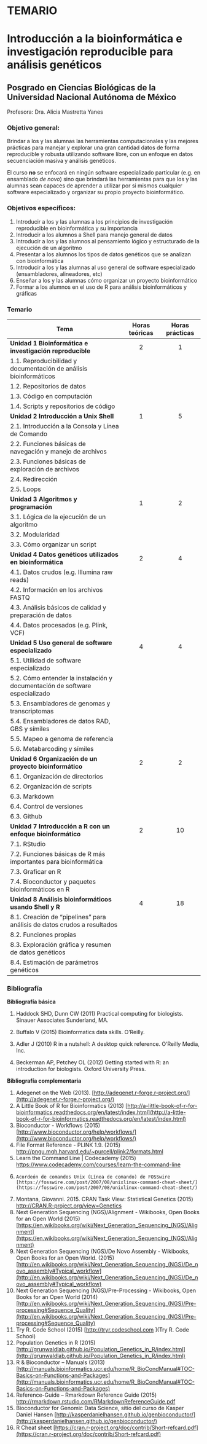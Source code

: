 # TEMARIO 

# Introducción a la bioinformática e investigación reproducible para análisis genéticos

## Posgrado en Ciencias Biológicas de la Universidad Nacional Autónoma de México

Profesora: Dra. Alicia Mastretta Yanes

### Objetivo general: 
Brindar a los y las alumnas las herramientas computacionales y las mejores prácticas para manejar y explorar una gran cantidad datos de forma reproducible y robusta utilizando software libre, con un enfoque en datos secuenciación masiva y análisis genéticos. 

El curso **no** se enfocará en ningún software especializado particular (e.g. en ensamblado *de novo*) sino que brindará las herramientas para que los y las alumnas sean capaces de aprender a utilizar por si mismos cualquier software especializado y organizar su propio proyecto bioinformático. 

### Objetivos específicos: 
1.	Introducir a los  y las alumnas a los principios de investigación reproducible en bioinformática y su importancia 
2.	Introducir a los alumnos a Shell para manejo general de datos
3.	Introducir a los y las alumnos al pensamiento lógico y estructurado de la ejecución de un algoritmo
4.	Presentar a los alumnos los tipos de datos genéticos que se analizan con bioinformática 
5.	Introducir a los y las alumnas al uso general de software especializado (ensambladores, alineadores, etc)
6.	Enseñar a los y las alumnas cómo organizar un proyecto bioinformático
7.	Formar a los alumnos en el uso de R para análisis bioinformáticos y gráficas


### Temario

| Tema                                                                        | Horas teóricas | Horas prácticas |
|-----------------------------------------------------------------------------|:--------------:|:---------------:|
| **Unidad 1 Bioinformática e investigación reproducible**                     |        2       |        1        |
| 1.1. Reproducibilidad y documentación de análisis bioinformáticos           |                |                 |
| 1.2. Repositorios de datos                                                  |                |                 |
| 1.3. Código en computación                                                  |                |                 |
| 1.4. Scripts y repositorios de código                                       |                |                 |
| **Unidad 2 Introducción a Unix Shell**                                      |        1       |        5        |
| 2.1. Introducción a la Consola y Línea de Comando                           |                |                 |
| 2.2. Funciones básicas de navegación y manejo de archivos                   |                |                 |
| 2.3. Funciones básicas de exploración de archivos                           |                |                 |
| 2.4. Redirección                                                            |                |                 |
| 2.5. Loops                                                                  |                |                 |
| **Unidad 3 Algoritmos y programación**                                          |        1       |        2        |
| 3.1. Lógica de la ejecución de un algoritmo                                 |                |                 |
| 3.2. Modularidad                                                            |                |                 |
| 3.3. Cómo organizar un script                                               |                |                 |
| **Unidad 4 Datos genéticos utilizados en bioinformática**                       |        2       |        4        |
| 4.1. Datos crudos (e.g. Illumina raw reads)                                 |                |                 |
| 4.2. Información en los archivos FASTQ                                      |                |                 |
| 4.3. Análisis básicos de calidad y preparación de datos                     |                |                 |
| 4.4. Datos procesados (e.g. Plink, VCF)                                     |                |                 |
| **Unidad 5 Uso general de software especializado**                              |        4       |        4        |
| 5.1. Utilidad de software especializado                                     |                |                 |
| 5.2. Cómo entender la instalación y documentación de software especializado |                |                 |
| 5.3. Ensambladores de genomas y transcriptomas                              |                |                 |
| 5.4. Ensambladores de datos RAD, GBS y símiles                              |                |                 |
| 5.5. Mapeo a genoma de referencia                                           |                |                 |
| 5.6. Metabarcoding y símiles                                                |                |                 |
| **Unidad 6 Organización de un proyecto bioinformático**                         |        2       |        2        |
| 6.1. Organización de directorios                                            |                |                 |
| 6.2. Organización de scripts                                                |                |                 |
| 6.3. Markdown                                                               |                |                 |
| 6.4. Control de versiones                                                   |                |                 |
| 6.3. Github                                                                 |                |                 |
| **Unidad 7 Introducción a R con un enfoque bioinformático**                     |        2       |        10       |
| 7.1. RStudio                                                                |                |                 |
| 7.2. Funciones básicas de R más importantes para bioinformática             |                |                 |
| 7.3. Graficar en R                                                          |                |                 |
| 7.4. Bioconductor y paquetes bioinformáticos en R                           |                |                 |
| **Unidad 8 Análisis bioinformáticos usando Shell y R**                          |        4       |        18       |
| 8.1. Creación de “pipelines” para análisis de datos crudos a resultados     |                |                 |
| 8.2. Funciones propias                                                      |                |                 |
| 8.3. Exploración gráfica y resumen de datos genéticos                       |                |                 |
| 8.4. Estimación de parámetros genéticos                                     |                |                 |

### Bibliografía

**Bibliografía básica**

1. Haddock SHD, Dunn CW (2011) Practical computing for biologists. Sinauer Associates Sunderland, MA.

2. Buffalo V (2015) Bioinformatics data skills. O’Reilly.
3. Adler J (2010) R in a nutshell: A desktop quick reference.  O’Reilly Media, Inc.
4. Beckerman AP, Petchey OL (2012) Getting started with R: an introduction for biologists. Oxford University Press.

**Bibliografía complementaria**

1.	Adegenet on the Web (2013). [http://adegenet.r-forge.r-project.org/](http://adegenet.r-forge.r-project.org/)
2.	A Little Book of R for Bioinformatics (2013)  [http://a-little-book-of-r-for-bioinformatics.readthedocs.org/en/latest/index.html](http://a-little-book-of-r-for-bioinformatics.readthedocs.org/en/latest/index.html)
3.	Bioconductor - Workflows (2015) [http://www.bioconductor.org/help/workflows/](http://www.bioconductor.org/help/workflows/)
4.	File Format Reference - PLINK 1.9. (2015) [http://pngu.mgh.harvard.edu/~purcell/plink2/formats.html
](http://pngu.mgh.harvard.edu/~purcell/plink2/formats.html)
5.	Learn the Command Line | Codecademy (2015) [https://www.codecademy.com/courses/learn-the-command-line
](https://www.codecademy.com/courses/learn-the-command-line)
6.     Acordeón de comandos Unix (Línea de comando) de FOSSwire [https://fosswire.com/post/2007/08/unixlinux-command-cheat-sheet/](https://fosswire.com/post/2007/08/unixlinux-command-cheat-sheet/)
7.	Montana, Giovanni. 2015. CRAN Task View: Statistical Genetics (2015) [http://CRAN.R-project.org/view=Genetics
](http://CRAN.R-project.org/view=Genetics)
8.	Next Generation Sequencing (NGS)/Alignment - Wikibooks, Open Books for an Open World (2015) [https://en.wikibooks.org/wiki/Next_Generation_Sequencing_(NGS)/Alignment](https://en.wikibooks.org/wiki/Next_Generation_Sequencing_(NGS)/Alignment)
9.	Next Generation Sequencing (NGS)/De Novo Assembly - Wikibooks, Open Books for an Open World. (2015) [http://en.wikibooks.org/wiki/Next_Generation_Sequencing_(NGS)/De_novo_assembly#Typical_workflow](http://en.wikibooks.org/wiki/Next_Generation_Sequencing_(NGS)/De_novo_assembly#Typical_workflow)
10.	Next Generation Sequencing (NGS)/Pre-Processing - Wikibooks, Open Books for an Open World (2014) [http://en.wikibooks.org/wiki/Next_Generation_Sequencing_(NGS)/Pre-processing#Sequence_Quality](http://en.wikibooks.org/wiki/Next_Generation_Sequencing_(NGS)/Pre-processing#Sequence_Quality)
11.	Try R. Code School (2015) [http://tryr.codeschool.com
](Try R. Code School)
12. Population Genetics in R (2015) [http://grunwaldlab.github.io/Population_Genetics_in_R/index.html](http://grunwaldlab.github.io/Population_Genetics_in_R/index.html)
13.	R & Bioconductor – Manuals (2013) [http://manuals.bioinformatics.ucr.edu/home/R_BioCondManual#TOC-Basics-on-Functions-and-Packages](http://manuals.bioinformatics.ucr.edu/home/R_BioCondManual#TOC-Basics-on-Functions-and-Packages)
14.	Reference-Guide – Rmarkdown Reference Guide (2015) [http://rmarkdown.rstudio.com/RMarkdownReferenceGuide.pdf
](http://rmarkdown.rstudio.com/RMarkdownReferenceGuide.pdf)
15.	Bioconductor for Genomic Data Science, sitio del curso de Kasper Daniel Hansen [http://kasperdanielhansen.github.io/genbioconductor/](http://kasperdanielhansen.github.io/genbioconductor/)
16. R Cheat sheet [https://cran.r-project.org/doc/contrib/Short-refcard.pdf](https://cran.r-project.org/doc/contrib/Short-refcard.pdf)